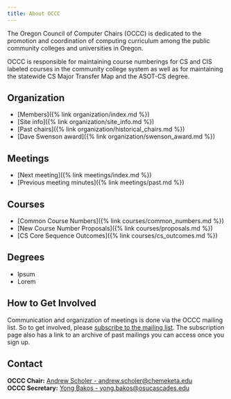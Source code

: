 ```yaml
---
title: About OCCC
---
```


The Oregon Council of Computer Chairs (OCCC) is dedicated to the promotion and coordination
of computing curriculum among the public community colleges and universities in Oregon.

OCCC is responsible for maintaining course numberings for CS and CIS labeled courses in
the community college system as well as for maintaining the statewide CS Major
Transfer Map and the ASOT-CS degree.

<div class="twocols"><section markdown="1">

## Organization

* [Members]({% link organization/index.md %})
* [Site info]({% link organization/site_info.md %})
* [Past chairs]({% link organization/historical_chairs.md %})
* [Dave Swenson award]({% link organization/swenson_award.md %})

## Meetings

* [Next meeting]({% link meetings/index.md %})
* [Previous meeting minutes]({% link meetings/past.md %})

</section><section markdown="1">

## Courses

* [Common Course Numbers]({% link courses/common_numbers.md %})
* [New Course Number Proposals]({% link courses/proposals.md %})
* [CS Core Sequence Outcomes]({% link courses/cs_outcomes.md %})

## Degrees

* Ipsum
* Lorem

</section></div>

## How to Get Involved

Communication and organization of meetings is done via the OCCC mailing list. So to get involved, please [subscribe to the mailing list](https://secure.engr.oregonstate.edu/mailman/listinfo/occc_). The subscription page also has a link to an archive of past mailings you can access once you sign up.

## Contact

**OCCC Chair:** [Andrew Scholer - andrew.scholer@chemeketa.edu](andrew.scholer@chemeketa.edu)  
**OCCC Secretary:** [Yong Bakos - yong.bakos@osucascades.edu](mailto:yong.bakos@osucascades.edu)